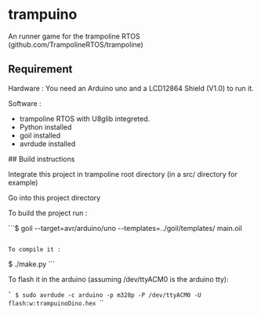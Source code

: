 # trampuino
An runner game for the trampoline RTOS (github.com/TrampolineRTOS/trampoline)

## Requirement

Hardware : You need an Arduino uno and a LCD12864 Shield (V1.0) to run it.

Software : 
- trampoline RTOS with U8glib integreted.
- Python installed
- goil installed
- avrdude installed 

## Build instructions

Integrate this project in trampoline root directory (in a src/ directory for example)

Go into this project directory

To build the project run :

``̀ 
$ goil --target=avr/arduino/uno --templates=../goil/templates/ main.oil
```

To compile it : 
```
$ ./make.py
``̀ 

To flash it in the arduino (assuming /dev/ttyACM0 is the arduino tty):

̀`̀ 
$ sudo avrdude -c arduino -p m328p -P /dev/ttyACM0 -U flash:w:trampuinoDino.hex
`̀ ̀ 

